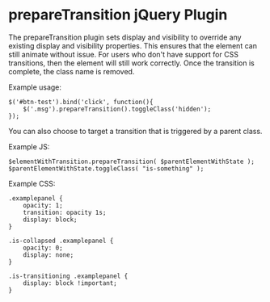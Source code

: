 # prepareTransition jQuery Plugin

The prepareTransition plugin sets display and visibility to override any existing
display and visibility properties. This ensures that the element can still animate
without issue. For users who don't have support for CSS transitions, then the 
element will still work correctly. Once the transition is complete, the class name
is removed.

Example usage:

    $('#btn-test').bind('click', function(){
        $('.msg').prepareTransition().toggleClass('hidden');
    });

You can also choose to target a transition that is triggered by a parent class.

Example JS:

	$elementWithTransition.prepareTransition( $parentElementWithState );
	$parentElementWithState.toggleClass( "is-something" );

Example CSS:
	
	.examplepanel {
	    opacity: 1;
	    transition: opacity 1s;
	    display: block;
	}

	.is-collapsed .examplepanel {
		opacity: 0;
		display: none;
	}

	.is-transitioning .examplepanel {
		display: block !important;
	}